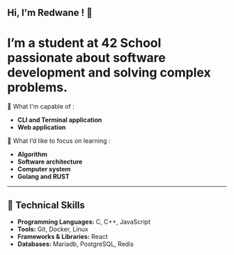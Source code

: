 ## Hi, I'm Redwane ! 👋

# I’m a student at 42 School passionate about software development and solving complex problems. 

💪 What I'm capable of :
- **CLI and Terminal application**
- **Web application**

🔭 What I’d like to focus on learning :
- **Algorithm**
- **Software architecture**
- **Computer system**
- **Golang and RUST**

---

## 🔧 Technical Skills  
- **Programming Languages:** C, C++, JavaScript  
- **Tools:** Git, Docker, Linux  
- **Frameworks & Libraries:** React
- **Databases:** Mariadb, PostgreSQL, Redis
